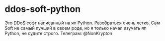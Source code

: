 # ddos-soft-python
Это DDoS софт написанный на яп Python. Разобраться очень легко.
Сам Soft не самый лучший в своем роде, но я только начал изучать яп Python, не судите строго.
Телеграм: @NonKrypton
